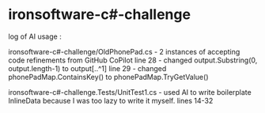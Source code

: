 # ironsoftware-c#-challenge

log of AI usage : 

ironsoftware-c#-challenge/OldPhonePad.cs - 2 instances of accepting code refinements from GitHub CoPilot
line 28 - changed output.Substring(0, output.length-1) to output[..^1]
line 29 - changed phonePadMap.ContainsKey() to phonePadMap.TryGetValue()

ironsoftware-c#-challenge.Tests/UnitTest1.cs - used AI to write boilerplate InlineData because I was too lazy to write it myself.
lines 14-32
